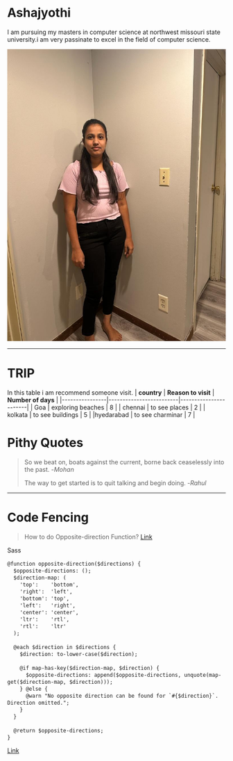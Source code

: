 # Ashajyothi
I am pursuing my masters in computer science at northwest missouri state university.i am very passinate to excel in the field of computer science.

![Aboutme](/asha%20photo.jpg)

---

# TRIP

In this table i am  recommend someone visit.
|   **country**  |    **Reason to visit**  |   **Number of days**  |
|----------------|-------------------------|-----------------------|
| Goa            |    exploring beaches    |     8                 |
| chennai        |    to see places        |     2                 |
| kolkata        |    to see buildings     |     5                 |
|hyedarabad      |    to see charminar     |     7                 |

# Pithy Quotes
> So we beat on, boats against the current, borne back ceaselessly into the past. -_Mohan_
>
> The way to get started is to quit talking and begin doing. -_Rahul_

---

# Code Fencing

> How to do Opposite-direction Function?
[Link](https://stackoverflow.com/questions/48532491/how-to-create-loop-for-opposite-or-reverse-classes-in-sass)

Sass
```
@function opposite-direction($directions) {
  $opposite-directions: ();
  $direction-map: (
    'top':    'bottom',
    'right':  'left',
    'bottom': 'top',
    'left':   'right',
    'center': 'center',
    'ltr':    'rtl',
    'rtl':    'ltr'
  );
 
  @each $direction in $directions {
    $direction: to-lower-case($direction);
    
    @if map-has-key($direction-map, $direction) { 
      $opposite-directions: append($opposite-directions, unquote(map-get($direction-map, $direction)));
    } @else {
      @warn "No opposite direction can be found for `#{$direction}`. Direction omitted.";
    }
  }
 
  @return $opposite-directions;
}
```
[Link](https://css-tricks.com/snippets/sass/opposite-direction-function/)
